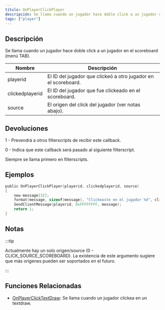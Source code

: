 ```yaml
---
título: OnPlayerClickPlayer
descripción: Se llama cuando un jugador hace doble click a un jugador en el scoreboard (menú TAB).
tags: ["player"]
---
```


## Descripción

Se llama cuando un jugador hace doble click a un jugador en el scoreboard (menú TAB).

| Nombre          | Descripción                                                      |
| --------------- | ---------------------------------------------------------------- |
| playerid        | El ID del jugador que clickeó a otro jugador en el scoreboard.   |
| clickedplayerid | El ID del jugador que fue clickeado en el scoreboard.            |
| source          | El origen del click del jugador (ver notas abajo).               |

## Devoluciones

1 - Prevendrá a otros filterscripts de recibir este callback.

0 - Indica que este callback será pasado al siguiente filterscript.

Siempre se llama primero en filterscripts.

## Ejemplos

```c
public OnPlayerClickPlayer(playerid, clickedplayerid, source)
{
    new message[32];
    format(message, sizeof(message), "Clickeaste en el jugador %d", clickedplayerid);
    SendClientMessage(playerid, 0xFFFFFFFF, message);
    return 1;
}
```

## Notas

:::tip

Actualmente hay un solo origen/source (0 - CLICK_SOURCE_SCOREBOARD). La existencia de este argumento sugiere que más origenes pueden ser soportados en el futuro.

:::

## Funciones Relacionadas

- [OnPlayerClickTextDraw](OnPlayerClickTextDraw): Se llama cuando un jugador clickea en un textdraw.
